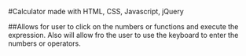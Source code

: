 #Calculator made with HTML, CSS, Javascript, jQuery

##Allows for user to click on the numbers or functions and execute the expression. Also will allow fro the user to use the keyboard to enter the numbers or operators. 